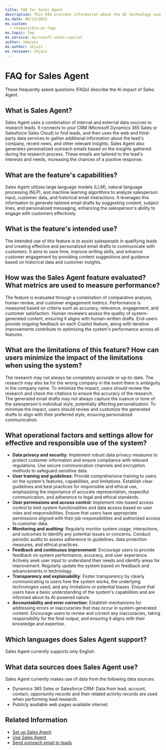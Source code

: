 ```yaml
---
title: FAQ for Sales Agent
description: This FAQ provides information about the AI technology used in the Sales Agent feature in Microsoft 365 Copilot for Sales, along with key considerations and details about how AI is used, how it was tested and evaluated, and any specific limitations.
ms.date: 06/13/2025
ms.custom: 
  - responsible-ai-faqs
ms.topic: faq
ms.service: microsoft-sales-copilot
author: sbmjais
ms.author: shjais
ms.reviewer: shjais
---
```


# FAQ for Sales Agent

These frequently asked questions (FAQs) describe the AI impact of Sales Agent.

## What is Sales Agent?

Sales Agent uses a combination of internal and external data sources to research leads. It connects to your CRM (Microsoft Dynamics 365 Sales or Salesforce Sales Cloud) to find leads, and then uses the web and third-party data services to gather additional information about the lead's company, recent news, and other relevant insights.
Sales Agent also generates personalized outreach emails based on the insights gathered during the research process. These emails are tailored to the lead's interests and needs, increasing the chances of a positive response.

## What are the feature's capabilities?

Sales Agent utilizes large language models (LLM), natural language processing (NLP), and machine learning algorithms to analyze salesperson input, customer data, and historical email interactions. It leverages this information to generate tailored email drafts by suggesting content, subject lines, and personalized messaging, enhancing the salesperson's ability to engage with customers effectively.

## What is the feature's intended use? 

The intended use of this feature is to assist salespeople in qualifying leads and creating effective and personalized email drafts to communicate with customers. It aims to save time, improve writing skills, and enhance customer engagement by providing content suggestions and guidance based on historical data and customer insights.

## How was the Sales Agent feature evaluated? What metrics are used to measure performance?

The feature is evaluated through a combination of comparative analysis, human review, and customer engagement metrics. Performance is measured based on criteria such as accuracy, relevance, engagement, and customer satisfaction. Human reviewers assess the quality of system-generated content, ensuring it aligns with human-written drafts.
End-users provide ongoing feedback on each Copilot feature, along with iterative improvements contribute to optimizing the system's performance across all features.

## What are the limitations of this feature? How can users minimize the impact of the limitations when using the system?

The research may not always be completely accurate or up-to-date. The research may also be for the wrong company in the event there is ambiguity in the company name. To minimize the impact, users should review the research and check the citations to ensure the accuracy of the research.
The generated email drafts may not always capture the nuance or tone of the salesperson's individual style, potentially affecting personalization. To minimize the impact, users should review and customize the generated drafts to align with their preferred style, ensuring personalized communication.

## What operational factors and settings allow for effective and responsible use of the system?

- **Data privacy and security**: Implement robust data privacy measures to protect customer information and ensure compliance with relevant regulations. Use secure communication channels and encryption methods to safeguard sensitive data.  
- **User training and guidelines**: Provide comprehensive training to users on the system's features, capabilities, and limitations. Establish clear guidelines and best practices for responsible and ethical use, emphasizing the importance of accurate representation, respectful communication, and adherence to legal and ethical standards.  
- **User permissions and access control**: Implement role-based access control to limit system functionalities and data access based on user roles and responsibilities. Ensure that users have appropriate permissions aligned with their job responsibilities and authorized access to customer data.  
- **Monitoring and auditing**: Regularly monitor system usage, interactions, and outcomes to identify any potential issues or concerns. Conduct periodic audits to assess adherence to guidelines, data protection measures, and ethical practices.  
- **Feedback and continuous improvement**: Encourage users to provide feedback on system performance, accuracy, and user experience. Actively seek user input to understand their needs and identify areas for improvement. Regularly update the system based on feedback and advancements in technology.  
- **Transparency and explainability**: Foster transparency by clearly communicating to users how the system works, the underlying technologies used, and any limitations or potential biases. Ensure that users have a basic understanding of the system's capabilities and are informed about its AI-powered nature.  
- **Accountability and error correction**: Establish mechanisms for addressing errors or inaccuracies that may occur in system-generated content. Encourage users to review and correct any inaccuracies, taking responsibility for the final output, and ensuring it aligns with their knowledge and expertise.

## Which languages does Sales Agent support?

Sales Agent currently supports only English. 

## What data sources does Sales Agent use?

Sales Agent currently makes use of data from the following data sources:
- Dynamics 365 Sales or Salesforce CRM: Data from lead, account, contact, opportunity records and their related activity records are used when performing lead research.
- Publicly available web pages available internet.

## Related Information

- [Set up Sales Agent](set-up-sales-agent.md)
- [Use Sales Agent](use-sales-agent.md)
- [Send outreach email to leads](send-outreach-emails.md)
